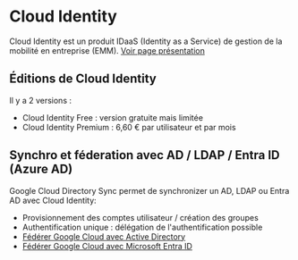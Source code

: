 # Cloud Identity

Cloud Identity est un produit IDaaS (Identity as a Service) de gestion de la mobilité en entreprise (EMM). [Voir page présentation](https://support.google.com/cloudidentity/answer/7319251?hl=fr)

## Éditions de Cloud Identity
Il y a 2 versions :
* Cloud Identity Free : version gratuite mais limitée
* Cloud Identity Premium : 6,60 € par utilisateur et par mois

## Synchro et féderation avec AD / LDAP / Entra ID (Azure AD)
Google Cloud Directory Sync permet de synchronizer un AD, LDAP ou Entra AD avec Cloud Identity:

* Provisionnement des comptes utilisateur / création des groupes
* Authentification unique : délégation de l'authentification possible
* [Fédérer Google Cloud avec Active Directory](https://cloud.google.com/architecture/identity/federating-gcp-with-active-directory-introduction?hl=fr)
* [Fédérer Google Cloud avec Microsoft Entra ID](https://cloud.google.com/architecture/identity/federating-gcp-with-azure-active-directory?hl=fr)
